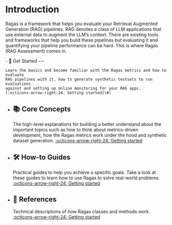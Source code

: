 # Introduction

Ragas is a framework that helps you evaluate your Retrieval Augmented Generation (RAG) pipelines. RAG denotes a class of LLM applications that use external data to augment the LLM’s context. There are existing tools and frameworks that help you build these pipelines but evaluating it and quantifying your pipeline performance can be hard. This is where Ragas (RAG Assessment) comes in.


<div class="grid cards" markdown>
- 🚀 Get Started
    ---

    Learn the basics and become familiar with the Ragas metrics and how to evaluate
    RAG pipelines with it, how to generate synthetic testsets to run evaluations
    against and setting up online monitoring for your RAG apps.
    [:octicons-arrow-right-24: Getting started](#)

- 📚 Core Concepts
    ---

    The high-level explanations for building a better understand about the
    important topics such as how to think about metrics-driven development, how the Ragas metrics work under the hood and synthetic dataset generation.
    [:octicons-arrow-right-24: Getting started](#)

- 🛠️ How-to Guides
    ---

    Practical guides to help you achieve a specific goals. Take a look at these
    guides to learn how to use Ragas to solve real-world problems.
    [:octicons-arrow-right-24: Getting started](#)

- 📖 References
    ---

    Technical descriptions of how Ragas classes and methods work.
    [:octicons-arrow-right-24: Getting started](#)
</div>